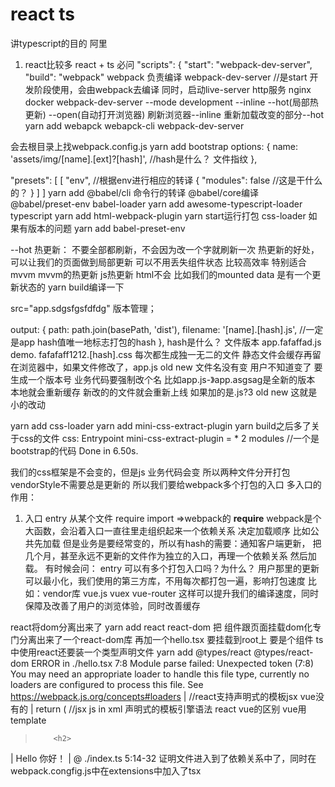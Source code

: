 # react ts
讲typescript的目的
阿里
1. react比较多 react + ts 必问
"scripts": {
    "start": "webpack-dev-server", 
    "build": "webpack"
webpack 负责编译
webpack-dev-server //是start 开发阶段使用，会由webpack去编译 同时，启动live-server http服务
nginx docker 
webpack-dev-server --mode development --inline --hot(局部热更新) --open(自动打开浏览器)
 刷新浏览器--inline
 重新加载改变的部分--hot
yarn add webapck webapck-cli webpack-dev-server

会去根目录上找webpack.config.js
yarn add bootstrap
options: {
        name: 'assets/img/[name].[ext]?[hash]',  //hash是什么？ 文件指纹
    },

"presets": [
        [
            "env", //根据env进行相应的转译
            {
                "modules": false //这是干什么的？
            }
        ]
    ]
yarn add @babel/cli 命令行的转译 @babel/core编译 @babel/preset-env babel-loader
yarn add awesome-typescript-loader typescript
yarn add html-webpack-plugin
yarn start运行打包
css-loader
如果有版本的问题
yarn add babel-preset-env

--hot
热更新：
不要全部都刷新，不会因为改一个字就刷新一次 热更新的好处，可以让我们的页面做到局部更新
可以不用丢失组件状态 比较高效率 特别适合mvvm
mvvm的热更新
js热更新 html不会
比如我们的mounted data 是有一个更新状态的
yarn build编译一下

src="app.sdgsfgsfdfdg" 
版本管理；

output: {
   path: path.join(basePath, 'dist'),
   filename: '[name].[hash].js', //一定是app  hash值唯一地标志打包的hash
 },
 hash是什么？
 文件版本 app.fafaffad.js demo.
 fafafaff1212.[hash].css
 每次都生成独一无二的文件
 静态文件会缓存再留在浏览器中，如果文件修改了，app.js old new 文件名没有变 用户不知道变了
 要生成一个版本号 业务代码要强制改个名 比如app.js-》app.asgsag是全新的版本 本地就会重新缓存 新改的的文件就会重新上线
 如果加的是.js?3 old new 这就是小的改动

 yarn add css-loader
 yarn add mini-css-extract-plugin
yarn build之后多了关于css的文件
 css:
    Entrypoint mini-css-extract-plugin = *
       2 modules //一个是bootstrap的代码
Done in 6.50s.

我们的css框架是不会变的，但是js 业务代码会变 所以两种文件分开打包 vendorStyle不需要总是更新的
所以我们要给webpack多个打包的入口
多入口的作用：
1. 入口 entry 从某个文件 require import =>webpack的 __require__
webpack是个大函数，会沿着入口一直往里走组织起来一个依赖关系 决定加载顺序 比如公共先加载 
但是业务是要经常变的，所以有hash的需要：通知客户端更新，
把几个月，甚至永远不更新的文件作为独立的入口，再理一个依赖关系 然后加载。
有时候会问：
entry 可以有多个打包入口吗？为什么？
用户那里的更新可以最小化，我们使用的第三方库，不用每次都打包一遍，影响打包速度
比如：vendor库 vue.js vuex vue-router 
这样可以提升我们的编译速度，同时保障及改善了用户的浏览体验，同时改善缓存

react将dom分离出来了
yarn add react react-dom 把 组件跟页面挂载dom化专门分离出来了一个react-dom库
再加一个hello.tsx 要挂载到root上 要是个组件
ts中使用react还要装一个类型声明文件
yarn add @types/react @types/react-dom
ERROR in ./hello.tsx 7:8
Module parse failed: Unexpected token (7:8)
You may need an appropriate loader to handle this file type, currently no loaders are configured to process this file. See https://webpack.js.org/concepts#loaders
|     //react支持声明式的模板jsx vue没有的
|     return (  //jsx js in xml 声明式的模板引擎语法 react vue的区别 vue用template
>         <h2>
|             Hello 你好！
|         </h2>
 @ ./index.ts 5:14-32
证明文件进入到了依赖关系中了，同时在webpack.congfig.js中在extensions中加入了tsx